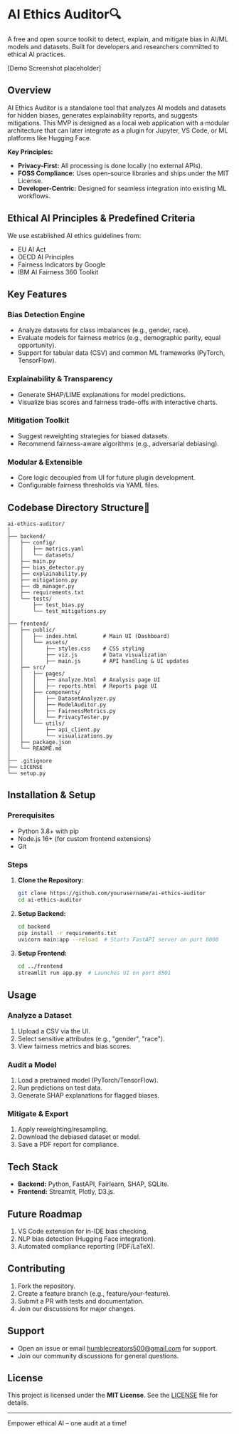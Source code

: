 # AI Ethics Auditor🔍

A free and open source toolkit to detect, explain, and mitigate bias in AI/ML models and datasets. Built for developers and researchers committed to ethical AI practices.

[Demo Screenshot placeholder]

## Overview

AI Ethics Auditor is a standalone tool that analyzes AI models and datasets for hidden biases, generates explainability reports, and suggests mitigations. This MVP is designed as a local web application with a modular architecture that can later integrate as a plugin for Jupyter, VS Code, or ML platforms like Hugging Face.

**Key Principles:**
- **Privacy-First:** All processing is done locally (no external APIs).
- **FOSS Compliance:** Uses open-source libraries and ships under the MIT License.
- **Developer-Centric:** Designed for seamless integration into existing ML workflows.

## Ethical AI Principles & Predefined Criteria

We use established AI ethics guidelines from:
- EU AI Act
- OECD AI Principles
- Fairness Indicators by Google
- IBM AI Fairness 360 Toolkit

## Key Features

### Bias Detection Engine
- Analyze datasets for class imbalances (e.g., gender, race).
- Evaluate models for fairness metrics (e.g., demographic parity, equal opportunity).
- Support for tabular data (CSV) and common ML frameworks (PyTorch, TensorFlow).

### Explainability & Transparency
- Generate SHAP/LIME explanations for model predictions.
- Visualize bias scores and fairness trade-offs with interactive charts.

### Mitigation Toolkit
- Suggest reweighting strategies for biased datasets.
- Recommend fairness-aware algorithms (e.g., adversarial debiasing).

### Modular & Extensible
- Core logic decoupled from UI for future plugin development.
- Configurable fairness thresholds via YAML files.

## Codebase Directory Structure📂

```
ai-ethics-auditor/
│
├── backend/
│   ├── config/
│   │   ├── metrics.yaml
│   │   └── datasets/
│   ├── main.py
│   ├── bias_detector.py
│   ├── explainability.py
│   ├── mitigations.py
│   ├── db_manager.py
│   ├── requirements.txt
│   └── tests/
│       ├── test_bias.py
│       └── test_mitigations.py
│
├── frontend/
│   ├── public/
│   │   ├── index.html        # Main UI (Dashboard)
│   │   └── assets/
│   │       ├── styles.css    # CSS styling
│   │       ├── viz.js        # Data visualization
│   │       ├── main.js       # API handling & UI updates
│   ├── src/
│   │   ├── pages/
│   │   │   ├── analyze.html  # Analysis page UI
│   │   │   ├── reports.html  # Reports page UI
│   │   ├── components/
│   │   │   ├── DatasetAnalyzer.py
│   │   │   ├── ModelAuditor.py
│   │   │   ├── FairnessMetrics.py
│   │   │   └── PrivacyTester.py
│   │   └── utils/
│   │       ├── api_client.py
│   │       └── visualizations.py
│   ├── package.json
│   └── README.md
│
├── .gitignore
├── LICENSE
└── setup.py
```

## Installation & Setup

### Prerequisites
- Python 3.8+ with pip
- Node.js 16+ (for custom frontend extensions)
- Git

### Steps
1. **Clone the Repository:**
   ```bash
   git clone https://github.com/yourusername/ai-ethics-auditor
   cd ai-ethics-auditor
   ```

2. **Setup Backend:**
   ```bash
   cd backend
   pip install -r requirements.txt
   uvicorn main:app --reload  # Starts FastAPI server on port 8000
   ```

3. **Setup Frontend:**
   ```bash
   cd ../frontend
   streamlit run app.py  # Launches UI on port 8501
   ```

## Usage

### Analyze a Dataset
1. Upload a CSV via the UI.
2. Select sensitive attributes (e.g., "gender", "race").
3. View fairness metrics and bias scores.

### Audit a Model
1. Load a pretrained model (PyTorch/TensorFlow).
2. Run predictions on test data.
3. Generate SHAP explanations for flagged biases.

### Mitigate & Export
1. Apply reweighting/resampling.
2. Download the debiased dataset or model.
3. Save a PDF report for compliance.

## Tech Stack
- **Backend:** Python, FastAPI, Fairlearn, SHAP, SQLite.
- **Frontend:** Streamlit, Plotly, D3.js.

## Future Roadmap
1. VS Code extension for in-IDE bias checking.
2. NLP bias detection (Hugging Face integration).
3. Automated compliance reporting (PDF/LaTeX).

## Contributing
1. Fork the repository.
2. Create a feature branch (e.g., feature/your-feature).
3. Submit a PR with tests and documentation.
4. Join our discussions for major changes.

## Support
- Open an issue or email humblecreators500@gmail.com for support.
- Join our community discussions for general questions.

## License
This project is licensed under the **MIT License**. See the [LICENSE](./LICENSE) file for details.

---

Empower ethical AI – one audit at a time!
